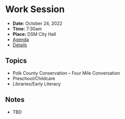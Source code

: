 # Work Session

- **Date:** October 24, 2022
- **Time:** 7:30am
- **Place:** DSM City Hall
- [Agenda](https://councildocs.dsm.city/agendas/2022/20221024CouncilWorkSession.pdf)
- [Details](https://www.dsm.city/citycouncil_detail_T60_R2091.php)

## Topics

- Polk County Conservation – Four Mile Conversation
- Preschool/Childcare
- Libraries/Early Literacy


## Notes

- TBD
